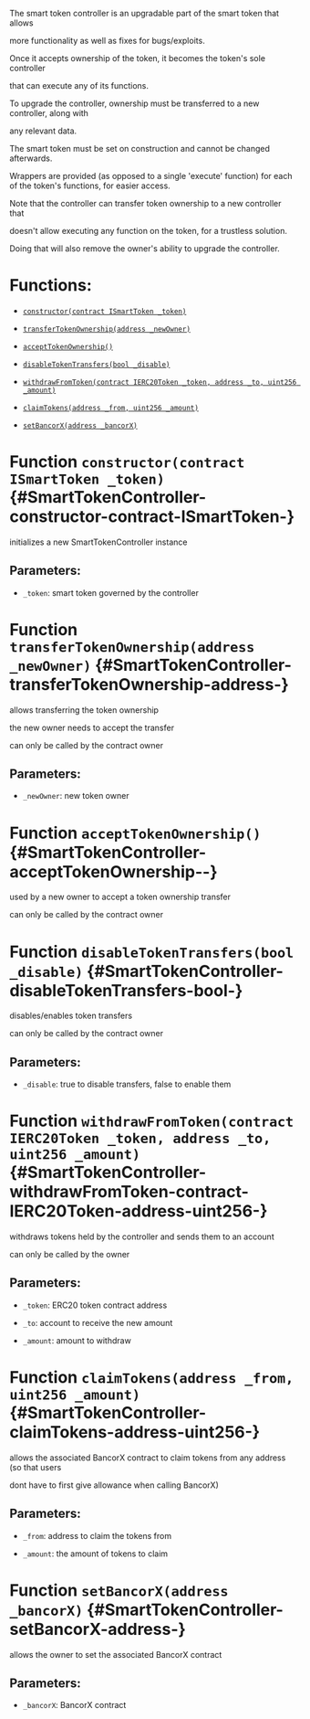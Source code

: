 The smart token controller is an upgradable part of the smart token that allows

more functionality as well as fixes for bugs/exploits.

Once it accepts ownership of the token, it becomes the token's sole controller

that can execute any of its functions.

To upgrade the controller, ownership must be transferred to a new controller, along with

any relevant data.

The smart token must be set on construction and cannot be changed afterwards.

Wrappers are provided (as opposed to a single 'execute' function) for each of the token's functions, for easier access.

Note that the controller can transfer token ownership to a new controller that

doesn't allow executing any function on the token, for a trustless solution.

Doing that will also remove the owner's ability to upgrade the controller.

# Functions:

- [`constructor(contract ISmartToken _token)`](#SmartTokenController-constructor-contract-ISmartToken-)

- [`transferTokenOwnership(address _newOwner)`](#SmartTokenController-transferTokenOwnership-address-)

- [`acceptTokenOwnership()`](#SmartTokenController-acceptTokenOwnership--)

- [`disableTokenTransfers(bool _disable)`](#SmartTokenController-disableTokenTransfers-bool-)

- [`withdrawFromToken(contract IERC20Token _token, address _to, uint256 _amount)`](#SmartTokenController-withdrawFromToken-contract-IERC20Token-address-uint256-)

- [`claimTokens(address _from, uint256 _amount)`](#SmartTokenController-claimTokens-address-uint256-)

- [`setBancorX(address _bancorX)`](#SmartTokenController-setBancorX-address-)

# Function `constructor(contract ISmartToken _token)` {#SmartTokenController-constructor-contract-ISmartToken-}

initializes a new SmartTokenController instance

## Parameters:

- `_token`:      smart token governed by the controller

# Function `transferTokenOwnership(address _newOwner)` {#SmartTokenController-transferTokenOwnership-address-}

allows transferring the token ownership

the new owner needs to accept the transfer

can only be called by the contract owner

## Parameters:

- `_newOwner`:    new token owner

# Function `acceptTokenOwnership()` {#SmartTokenController-acceptTokenOwnership--}

used by a new owner to accept a token ownership transfer

can only be called by the contract owner

# Function `disableTokenTransfers(bool _disable)` {#SmartTokenController-disableTokenTransfers-bool-}

disables/enables token transfers

can only be called by the contract owner

## Parameters:

- `_disable`:    true to disable transfers, false to enable them

# Function `withdrawFromToken(contract IERC20Token _token, address _to, uint256 _amount)` {#SmartTokenController-withdrawFromToken-contract-IERC20Token-address-uint256-}

withdraws tokens held by the controller and sends them to an account

can only be called by the owner

## Parameters:

- `_token`:   ERC20 token contract address

- `_to`:      account to receive the new amount

- `_amount`:  amount to withdraw

# Function `claimTokens(address _from, uint256 _amount)` {#SmartTokenController-claimTokens-address-uint256-}

allows the associated BancorX contract to claim tokens from any address (so that users

dont have to first give allowance when calling BancorX)

## Parameters:

- `_from`:      address to claim the tokens from

- `_amount`:    the amount of tokens to claim

# Function `setBancorX(address _bancorX)` {#SmartTokenController-setBancorX-address-}

allows the owner to set the associated BancorX contract

## Parameters:

- `_bancorX`:    BancorX contract
